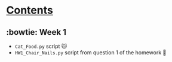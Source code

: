 # <ins>Contents</ins>
## :bowtie: Week 1
- `Cat_Food.py` script :cat:
- `HW1_Chair_Nails.py` script from question 1 of the homework :hammer:
